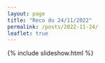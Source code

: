 ```yaml
---
layout: page
title: "Reco du 24/11/2022"
permalink: /posts/2022-11-24/
leaflet: true
---
```

{% include slideshow.html %}